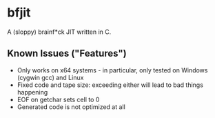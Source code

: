 bfjit
=====

A (sloppy) brainf*ck JIT written in C.

## Known Issues ("Features")
 * Only works on x64 systems - in particular, only tested on Windows (cygwin gcc) and Linux
 * Fixed code and tape size: exceeding either will lead to bad things happening
 * EOF on getchar sets cell to 0
 * Generated code is not optimized at all
